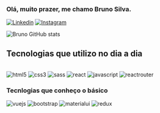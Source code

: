 
### Olá, muito prazer, me chamo Bruno Silva.
[![Linkedin](https://img.shields.io/badge/LinkedIn-0077B5?style=for-the-badge&logo=linkedin&logoColor=whit)](https://www.linkedin.com/in/bruno-silva-759603163/) 
[![Instagram](https://img.shields.io/badge/Instagram-E4405F?style=for-the-badge&logo=instagram&logoColor=white)](https://www.instagram.com/brn.slva/) 

![Bruno GitHub stats](https://github-readme-stats.vercel.app/api?username=NaosouBruno&show_icons=true&theme=radical)


## Tecnologias que utilizo no dia a dia

<div style="display: inline_block"><br/>
<img alt="html5" src="https://img.shields.io/badge/HTML5-E34F26?style=for-the-badge&logo=html5&logoColor=white" />
<img alt="css3" src="https://img.shields.io/badge/CSS3-1572B6?style=for-the-badge&logo=css3&logoColor=white" />
<img alt="sass" src="https://img.shields.io/badge/Sass-CC6699?style=for-the-badge&logo=sass&logoColor=white" />
<img alt="react" src="https://img.shields.io/badge/React-20232A?style=for-the-badge&logo=react&logoColor=61DAFB" />
<img alt="javascript" src="https://img.shields.io/badge/JavaScript-F7DF1E?style=for-the-badge&logo=javascript&logoColor=black" />
<img alt="reactrouter" src="https://img.shields.io/badge/React_Router-CA4245?style=for-the-badge&logo=react-router&logoColor=white" />
</div>

### Tecnlogias que conheço o básico

<div style="display: inline_block">
<img alt="vuejs" src="https://img.shields.io/badge/Vue.js-35495E?style=for-the-badge&logo=vue.js&logoColor=4FC08D" />
<img alt="bootstrap" src="https://img.shields.io/badge/Bootstrap-563D7C?style=for-the-badge&logo=bootstrap&logoColor=white" />
<img alt="materialui" src="https://img.shields.io/badge/Material--UI-0081CB?style=for-the-badge&logo=material-ui&logoColor=white" />
<img alt="redux" src="	https://img.shields.io/badge/Redux-593D88?style=for-the-badge&logo=redux&logoColor=white" />


</div>

